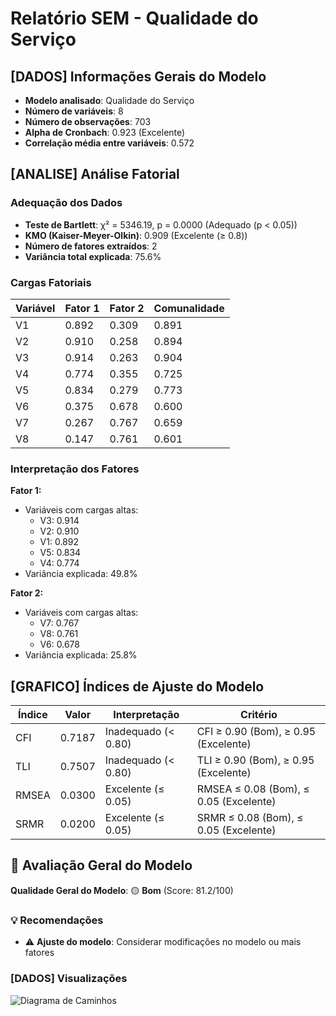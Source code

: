 # Relatório SEM - Qualidade do Serviço

## [DADOS] Informações Gerais do Modelo

- **Modelo analisado**: Qualidade do Serviço
- **Número de variáveis**: 8
- **Número de observações**: 703
- **Alpha de Cronbach**: 0.923 (Excelente)
- **Correlação média entre variáveis**: 0.572

## [ANALISE] Análise Fatorial

### Adequação dos Dados

- **Teste de Bartlett**: χ² = 5346.19, p = 0.0000 (Adequado (p < 0.05))
- **KMO (Kaiser-Meyer-Olkin)**: 0.909 (Excelente (≥ 0.8))
- **Número de fatores extraídos**: 2
- **Variância total explicada**: 75.6%

### Cargas Fatoriais

| Variável | Fator 1 | Fator 2 | Comunalidade |
|----------|----|----| -------------|
| V1 | 0.892 | 0.309 | 0.891 |
| V2 | 0.910 | 0.258 | 0.894 |
| V3 | 0.914 | 0.263 | 0.904 |
| V4 | 0.774 | 0.355 | 0.725 |
| V5 | 0.834 | 0.279 | 0.773 |
| V6 | 0.375 | 0.678 | 0.600 |
| V7 | 0.267 | 0.767 | 0.659 |
| V8 | 0.147 | 0.761 | 0.601 |

### Interpretação dos Fatores

**Fator 1:**
- Variáveis com cargas altas:
  - V3: 0.914
  - V2: 0.910
  - V1: 0.892
  - V5: 0.834
  - V4: 0.774
- Variância explicada: 49.8%

**Fator 2:**
- Variáveis com cargas altas:
  - V7: 0.767
  - V8: 0.761
  - V6: 0.678
- Variância explicada: 25.8%

## [GRAFICO] Índices de Ajuste do Modelo

| Índice | Valor | Interpretação | Critério |
|--------|-------|---------------|----------|
| CFI | 0.7187 | Inadequado (< 0.80) | CFI ≥ 0.90 (Bom), ≥ 0.95 (Excelente) |
| TLI | 0.7507 | Inadequado (< 0.80) | TLI ≥ 0.90 (Bom), ≥ 0.95 (Excelente) |
| RMSEA | 0.0300 | Excelente (≤ 0.05) | RMSEA ≤ 0.08 (Bom), ≤ 0.05 (Excelente) |
| SRMR | 0.0200 | Excelente (≤ 0.05) | SRMR ≤ 0.08 (Bom), ≤ 0.05 (Excelente) |

## 🎯 Avaliação Geral do Modelo

**Qualidade Geral do Modelo**: 🟡 **Bom** (Score: 81.2/100)

### 💡 Recomendações

- ⚠️ **Ajuste do modelo**: Considerar modificações no modelo ou mais fatores

### [DADOS] Visualizações

![Diagrama de Caminhos](diagrama_caminhos.png)

